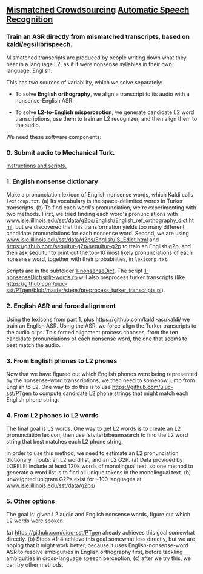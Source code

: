 ## [Mismatched Crowdsourcing](https://github.com/uiuc-sst/PTgen) [Automatic Speech Recognition](https://en.wikipedia.org/wiki/Speech_recognition)
### Train an ASR directly from mismatched transcripts, based on [kaldi/egs/librispeech](https://github.com/kaldi-asr/kaldi/tree/master/egs/librispeech).

<!-- https://github.com/adam-p/markdown-here/wiki/Markdown-Cheatsheet -->

Mismatched transcripts are produced by people writing down what they
hear in a language L2, as if it were nonsense syllables in their own
language, English.

This has two sources of variability, which we solve separately:

- To solve **English orthography**, we align a transcript to its audio with a nonsense-English ASR.

- To solve **L2-to-English misperception**, we generate candidate L2 word transcriptions,
use them to train an L2 recognizer, and then align them to the audio.
 
We need these software components:

### 0. Submit audio to Mechanical Turk.

[Instructions and scripts.](./0-mturk/)

### 1. English nonsense dictionary

Make a pronunciation lexicon of English nonsense words, which Kaldi calls `lexiconp.txt`.
(a) Its vocabulary is the space-delimited words in Turker transcripts.
(b) To find each word's pronunciation, we're experimenting with two methods.  First, we tried finding each word's pronunciations with www.isle.illinois.edu/sst/data/g2ps/English/English_ref_orthography_dict.html, but we discovered that this transformation yields too many different candidate pronunciations for each nonsense word.  Second, we are using www.isle.illinois.edu/sst/data/g2ps/English/ISLEdict.html and https://github.com/sequitur-g2p/sequitur-g2p to train an English g2p, and then ask sequitur to print out the top-10 most likely pronunciations of each nonsense word, together with their probabilities, in  `lexiconp.txt`.

Scripts are in the subfolder [1-nonsenseDict](./1-nonsenseDict).
The script [1-nonsenseDict/split-words.rb](1-nonsenseDict/split-words.rb) will also preprocess turker transcripts (like <https://github.com/uiuc-sst/PTgen/blob/master/steps/preprocess_turker_transcripts.pl>).

### 2. English ASR and forced alignment

Using the lexicons from part 1, plus https://github.com/kaldi-asr/kaldi/ we train an English ASR.  Using the ASR, we force-align the Turker transcripts to the audio clips.  This forced alignment process chooses, from the ten candidate pronunciations of each nonsense word, the one that seems to best match the audio.

### 3. From English phones to L2 phones

Now that we have figured out which English phones were being represented by the nonsense-word transcriptions, we then need to somehow jump from English to L2.  One way to do this is to use https://github.com/uiuc-sst/PTgen to compute candidate L2 phone strings that might match each English phone string.

### 4. From L2 phones to L2 words

The final goal is L2 words.  One way to get L2 words is to create an L2 pronunciation lexicon, then use fstviterbibeamsearch to find the L2 word string that best matches each L2 phone string. 

In order to use this method, we need to estimate an L2 pronunciation dictionary.  Inputs: an L2 word list, and an L2 G2P.  (a) Data provided by LORELEI include at least 120k words of monolingual text, so one method to generate a word list is to find all unique tokens in the monolingual text.  (b) unweighted unigram G2Ps exist for ~100 languages at www.isle.illinois.edu/sst/data/g2ps/

### 5. Other options

The goal is: given L2 audio and English nonsense words, figure out which L2 words were spoken.  

(a) https://github.com/uiuc-sst/PTgen already achieves this goal somewhat directly. (b) Steps #1-4 achieve this goal somewhat less directly, but we are hoping that it might work better, because it uses English-nonsense-word ASR to resolve ambiguities in English orthography first, before tackling ambiguities in cross-language speech perception, (c) after we try this, we can try other methods.  
